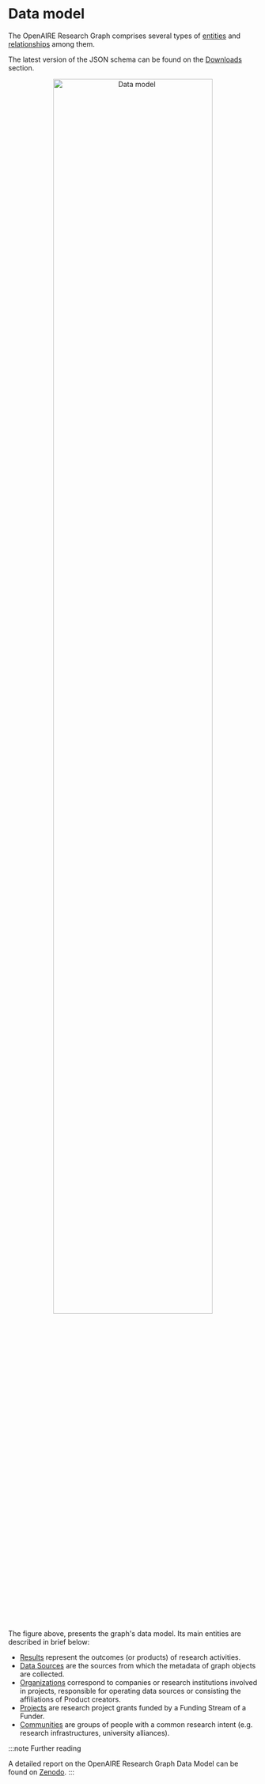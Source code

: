 # Data model

The OpenAIRE Research Graph comprises several types of [entities](../category/entities) and [relationships](./relationships) among them.

The latest version of the JSON schema can be found on the [Downloads](../downloads/full-graph) section.

<p align="center">
    <img loading="lazy" alt="Data model" src={require('../assets/img/data-model.png').default} width="80%" className="img_node_modules-@docusaurus-theme-classic-lib-theme-MDXComponents-Img-styles-module"/>
</p>

The figure above, presents the graph's data model. 
Its main entities are described in brief below:

* [Results](entities/result) represent the outcomes (or products) of research activities.
* [Data Sources](entities/data-source) are the sources from which the metadata of graph objects are collected. 
* [Organizations](entities/organization) correspond to companies or research institutions involved in projects,
responsible for operating data sources or consisting the affiliations of Product creators.
* [Projects](entities/project) are research project grants funded by a Funding Stream of a Funder.
* [Communities](entities/community) are groups of people with a common research intent (e.g. research infrastructures, university alliances).

:::note Further reading

A detailed report on the OpenAIRE Research Graph Data Model can be found on [Zenodo](https://zenodo.org/record/2643199).
:::

